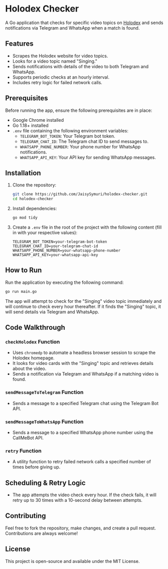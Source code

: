 # Holodex Checker

A Go application that checks for specific video topics on [Holodex](https://holodex.net/) and sends notifications via Telegram and WhatsApp when a match is found.

## Features

- Scrapes the Holodex website for video topics.
- Looks for a video topic named "Singing."
- Sends notifications with details of the video to both Telegram and WhatsApp.
- Supports periodic checks at an hourly interval.
- Includes retry logic for failed network calls.

## Prerequisites

Before running the app, ensure the following prerequisites are in place:

- Google Chrome installed
- Go 1.18+ installed
- `.env` file containing the following environment variables:
  - `TELEGRAM_BOT_TOKEN`: Your Telegram bot token.
  - `TELEGRAM_CHAT_ID`: The Telegram chat ID to send messages to.
  - `WHATSAPP_PHONE_NUMBER`: Your phone number for WhatsApp notifications.
  - `WHATSAPP_API_KEY`: Your API key for sending WhatsApp messages.

## Installation

1. Clone the repository:

   ```bash
   git clone https://github.com/JaisySymuri/holodex-checker.git
   cd holodex-checker
   ```

2. Install dependencies:

   ```bash
   go mod tidy
   ```

3. Create a `.env` file in the root of the project with the following content (fill in with your respective values):

   ```env
   TELEGRAM_BOT_TOKEN=your-telegram-bot-token
   TELEGRAM_CHAT_ID=your-telegram-chat-id
   WHATSAPP_PHONE_NUMBER=your-whatsapp-phone-number
   WHATSAPP_API_KEY=your-whatsapp-api-key
   ```

## How to Run

Run the application by executing the following command:

```bash
go run main.go
```

The app will attempt to check for the "Singing" video topic immediately and will continue to check every hour thereafter. If it finds the "Singing" topic, it will send details via Telegram and WhatsApp.

## Code Walkthrough

### `checkHolodex` Function
- Uses `chromedp` to automate a headless browser session to scrape the Holodex homepage.
- It looks for video cards with the "Singing" topic and retrieves details about the video.
- Sends a notification via Telegram and WhatsApp if a matching video is found.

### `sendMessageToTelegram` Function
- Sends a message to a specified Telegram chat using the Telegram Bot API.

### `sendMessageToWhatsApp` Function
- Sends a message to a specified WhatsApp phone number using the CallMeBot API.

### `retry` Function
- A utility function to retry failed network calls a specified number of times before giving up.

## Scheduling & Retry Logic
- The app attempts the video check every hour. If the check fails, it will retry up to 30 times with a 10-second delay between attempts.

## Contributing

Feel free to fork the repository, make changes, and create a pull request. Contributions are always welcome!

## License

This project is open-source and available under the MIT License.
```